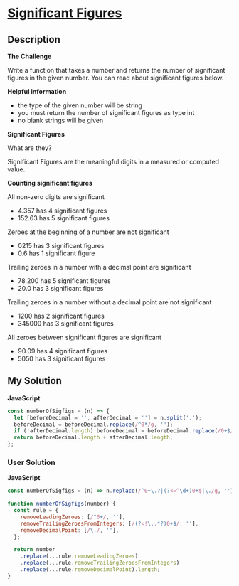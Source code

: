 # [Significant Figures](https://www.codewars.com/kata/5d9fe0ace0aad7001290acb7)

## Description

**The Challenge**

Write a function that takes a number and returns the number of significant figures in the given number. You can read about significant figures below.

**Helpful information**

- the type of the given number will be string
- you must return the number of significant figures as type int
- no blank strings will be given

**Significant Figures**

What are they?

Significant Figures are the meaningful digits in a measured or computed value.

**Counting significant figures**

All non-zero digits are significant

- 4.357 has 4 significant figures
- 152.63 has 5 significant figures

Zeroes at the beginning of a number are not significant

- 0215 has 3 significant figures
- 0.6 has 1 significant figure

Trailing zeroes in a number with a decimal point are significant

- 78.200 has 5 significant figures
- 20.0 has 3 significant figures

Trailing zeroes in a number without a decimal point are not significant

- 1200 has 2 significant figures
- 345000 has 3 significant figures

All zeroes between significant figures are significant

- 90.09 has 4 significant figures
- 5050 has 3 significant figures

## My Solution

**JavaScript**

```js
const numberOfSigfigs = (n) => {
  let [beforeDecimal = '', afterDecimal = ''] = n.split('.');
  beforeDecimal = beforeDecimal.replace(/^0*/g, '');
  if (!afterDecimal.length) beforeDecimal = beforeDecimal.replace(/0+$/, '');
  return beforeDecimal.length + afterDecimal.length;
};
```

### User Solution

**JavaScript**

```js
const numberOfSigfigs = (n) => n.replace(/^0+\.?|(?<=^\d+)0+$|\./g, '').length;
```

```js
function numberOfSigfigs(number) {
  const rule = {
    removeLeadingZeroes: [/^0+/, ''],
    removeTrailingZeroesFromIntegers: [/(?<!\..*?)0+$/, ''],
    removeDecimalPoint: [/\./, ''],
  };

  return number
    .replace(...rule.removeLeadingZeroes)
    .replace(...rule.removeTrailingZeroesFromIntegers)
    .replace(...rule.removeDecimalPoint).length;
}
```
